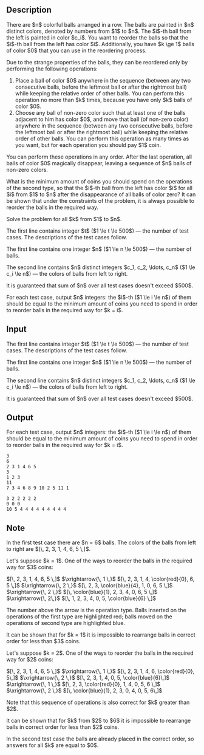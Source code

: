 ## Description

<div><p>There are $n$ colorful balls arranged in a row. The balls are painted in $n$ distinct colors, denoted by numbers from $1$ to $n$. The $i$-th ball from the left is painted in color $c_i$. You want to reorder the balls so that the $i$-th ball from the left has color $i$. Additionally, you have $k \ge 1$ balls of color $0$ that you can use in the reordering process.</p><p>Due to the strange properties of the balls, they can be reordered only by performing the following operations:</p><ol> <li> Place a ball of color $0$ anywhere in the sequence (between any two consecutive balls, before the leftmost ball or after the rightmost ball) while keeping the relative order of other balls. You can perform this operation no more than $k$ times, because you have only $k$ balls of color $0$.</li><li> Choose any ball of <span class="tex-font-style-bf">non-zero</span> color such that at least one of the balls adjacent to him has color $0$, and move that ball (of non-zero color) anywhere in the sequence (between any two consecutive balls, before the leftmost ball or after the rightmost ball) while keeping the relative order of other balls. You can perform this operation as many times as you want, but for each operation you should pay $1$ coin. </li></ol> <p>You can perform these operations in any order. After the last operation, all balls of color $0$ magically disappear, leaving a sequence of $n$ balls of non-zero colors.</p><p>What is the minimum amount of coins you should spend on the operations of the second type, so that the $i$-th ball from the left has color $i$ for all $i$ from $1$ to $n$ <span class="tex-font-style-bf">after the disappearance of all balls of color zero</span>? It can be shown that under the constraints of the problem, it is always possible to reorder the balls in the required way. </p><p>Solve the problem for all $k$ from $1$ to $n$.</p></div><div class="input-specification"><p>The first line contains integer $t$ ($1 \le t \le 500$)&nbsp;— the number of test cases. The descriptions of the test cases follow.</p><p>The first line contains one integer $n$ ($1 \le n \le 500$)&nbsp;— the number of balls.</p><p>The second line contains $n$ <span class="tex-font-style-bf">distinct</span> integers $c_1, c_2, \ldots, c_n$ ($1 \le c_i \le n$)&nbsp;— the colors of balls from left to right.</p><p>It is guaranteed that sum of $n$ over all test cases doesn't exceed $500$.</p></div><div class="output-specification"><p>For each test case, output $n$ integers: the $i$-th ($1 \le i \le n$) of them should be equal to the minimum amount of coins you need to spend in order to reorder balls in the required way for $k = i$.</p></div>

## Input

<p>The first line contains integer $t$ ($1 \le t \le 500$)&nbsp;— the number of test cases. The descriptions of the test cases follow.</p><p>The first line contains one integer $n$ ($1 \le n \le 500$)&nbsp;— the number of balls.</p><p>The second line contains $n$ <span class="tex-font-style-bf">distinct</span> integers $c_1, c_2, \ldots, c_n$ ($1 \le c_i \le n$)&nbsp;— the colors of balls from left to right.</p><p>It is guaranteed that sum of $n$ over all test cases doesn't exceed $500$.</p>

## Output

<p>For each test case, output $n$ integers: the $i$-th ($1 \le i \le n$) of them should be equal to the minimum amount of coins you need to spend in order to reorder balls in the required way for $k = i$.</p>





```input1|2,3,6,7
3
6
2 3 1 4 6 5
3
1 2 3
11
7 3 4 6 8 9 10 2 5 11 1
```




```output1
3 2 2 2 2 2 
0 0 0 
10 5 4 4 4 4 4 4 4 4 4
```



## Note

<p>In the first test case there are $n = 6$ balls. The colors of the balls from left to right are $[\, 2, 3, 1, 4, 6, 5 \,]$. </p><p>Let's suppose $k = 1$. One of the ways to reorder the balls in the required way for $3$ coins:</p><p>$[\, 2, 3, 1, 4, 6, 5 \,]$ $\xrightarrow{\, 1 \,}$ $[\, 2, 3, 1, 4, \color{red}{0}, 6, 5 \,]$ $\xrightarrow{\, 2 \,}$ $[\, 2, 3, \color{blue}{4}, 1, 0, 6, 5 \,]$ $\xrightarrow{\, 2 \,}$ $[\, \color{blue}{1}, 2, 3, 4, 0, 6, 5 \,]$ $\xrightarrow{\, 2\,}$ $[\, 1, 2, 3, 4, 0, 5, \color{blue}{6} \,]$</p><p><span class="tex-font-size-small">The number above the arrow is the operation type. Balls inserted on the operations of the first type are highlighted red; balls moved on the operations of second type are highlighted blue.</span></p><p>It can be shown that for $k = 1$ it is impossible to rearrange balls in correct order for less than $3$ coins. </p><p>Let's suppose $k = 2$. One of the ways to reorder the balls in the required way for $2$ coins:</p><p>$[\, 2, 3, 1, 4, 6, 5 \,]$ $\xrightarrow{\, 1 \,}$ $[\, 2, 3, 1, 4, 6, \color{red}{0}, 5\,]$ $\xrightarrow{\, 2 \,}$ $[\, 2, 3, 1, 4, 0, 5, \color{blue}{6}\,]$ $\xrightarrow{\, 1 \,}$ $[\, 2, 3, \color{red}{0}, 1, 4, 0, 5, 6 \,]$ $\xrightarrow{\, 2 \,}$ $[\, \color{blue}{1}, 2, 3, 0, 4, 0, 5, 6\,]$</p><p>Note that this sequence of operations is also correct for $k$ greater than $2$.</p><p>It can be shown that for $k$ from $2$ to $6$ it is impossible to rearrange balls in correct order for less than $2$ coins.</p><p>In the second test case the balls are already placed in the correct order, so answers for all $k$ are equal to $0$.</p>
